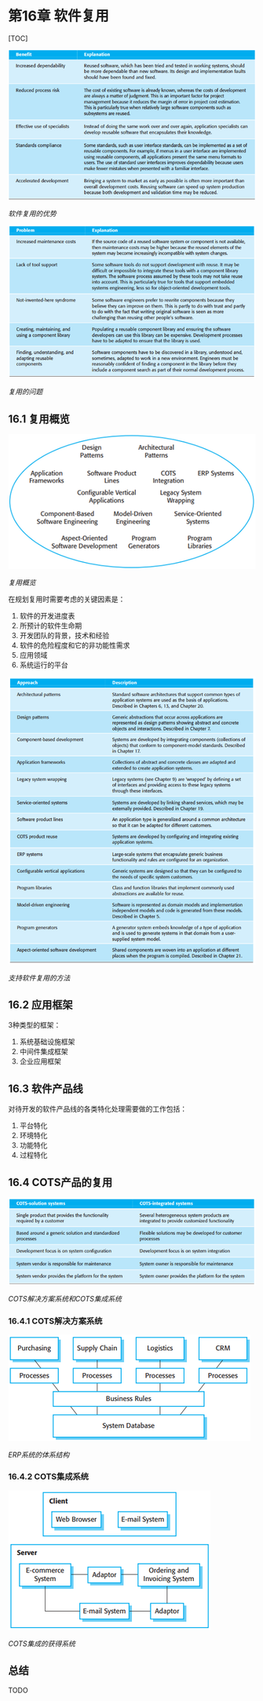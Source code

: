 # 第16章 软件复用

[TOC]



![16_1](res/16_1.png)

*软件复用的优势*

![16_2](res/16_2.png)

*复用的问题*

## 16.1 复用概览

![16_3](res/16_3.png)

*复用概览*

在规划复用时需要考虑的关键因素是：

1. 软件的开发进度表
2. 所预计的软件生命期
3. 开发团队的背景，技术和经验
4. 软件的危险程度和它的非功能性需求
5. 应用领域
6. 系统运行的平台

![16_4](res/16_4.png)

*支持软件复用的方法*



## 16.2 应用框架

3种类型的框架：

1. 系统基础设施框架
2. 中间件集成框架
3. 企业应用框架



## 16.3 软件产品线

对待开发的软件产品线的各类特化处理需要做的工作包括：

1. 平台特化
2. 环境特化
3. 功能特化
4. 过程特化



## 16.4 COTS产品的复用

![16_11](res/16_11.png)

*COTS解决方案系统和COTS集成系统*

### 16.4.1 COTS解决方案系统

![16_12](res/16_12.png)

*ERP系统的体系结构*

### 16.4.2 COTS集成系统

![16_13](res/16_13.png)

*COTS集成的获得系统*



## 总结

TODO
